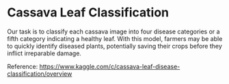 # Cassava Leaf Classification
Our task is to classify each cassava image into four disease categories or a fifth category indicating a healthy leaf. With this model, farmers may be able to quickly identify diseased plants, potentially saving their crops before they inflict irreparable damage.

Reference: https://www.kaggle.com/c/cassava-leaf-disease-classification/overview
